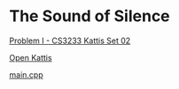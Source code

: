 # The Sound of Silence

[Problem I - CS3233 Kattis Set 02](https://nus.kattis.com/sessions/d9ah9a/problems/sound)

[Open Kattis](https://open.kattis.com/problems/sound)

[main.cpp](main.cpp)